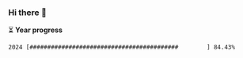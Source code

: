 ### Hi there :wave:

:hourglass_flowing_sand: **Year progress**

```txt
2024 [##########################################        ] 84.43%
```
